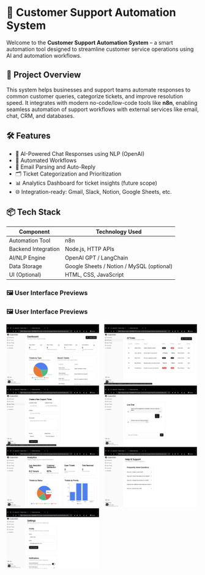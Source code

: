 # 🤖 Customer Support Automation System

Welcome to the **Customer Support Automation System** – a smart automation tool designed to streamline customer service operations using AI and automation workflows.

## 🚀 Project Overview

This system helps businesses and support teams automate responses to common customer queries, categorize tickets, and improve resolution speed. It integrates with modern no-code/low-code tools like **n8n**, enabling seamless automation of support workflows with external services like email, chat, CRM, and databases.

## 🛠️ Features

- 🧠 AI-Powered Chat Responses using NLP (OpenAI)
- 🔄 Automated Workflows 
- 📩 Email Parsing and Auto-Reply
- 🗂️ Ticket Categorization and Prioritization
- 📊 Analytics Dashboard for ticket insights (future scope)
- 🌐 Integration-ready: Gmail, Slack, Notion, Google Sheets, etc.

## 📦 Tech Stack

| Component            | Technology Used                |
|---------------------|-------------------------------|
| Automation Tool     | n8n                           |
| Backend Integration | Node.js, HTTP APIs            |
| AI/NLP Engine       | OpenAI GPT / LangChain        |
| Data Storage        | Google Sheets / Notion / MySQL (optional) |
| UI (Optional)       | HTML, CSS, JavaScript         |

<h3>🖼️ User Interface Previews</h3>

<h3>🖼️ User Interface Previews</h3>

<div>
  <img src="images/1.png" width="48%" style="margin-right: 2%;" />
  <img src="images/2.png" width="48%" />
</div>

<div>
  <img src="images/3.png" width="48%" style="margin-right: 2%;" />
  <img src="images/4.png" width="48%" />
</div>

<div>
  <img src="images/5.png" width="48%" style="margin-right: 2%;" />
  <img src="images/6.png" width="48%" />
</div>

<div>
  <img src="images/7.png" width="48%" />
</div>

